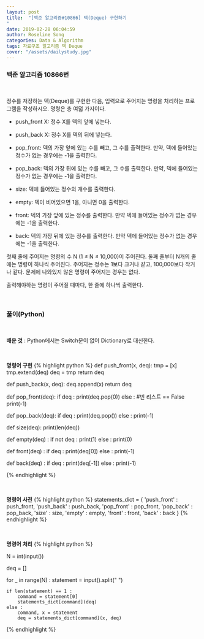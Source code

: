 ```yaml
---
layout: post
title:  "[백준 알고리즘#10866] 덱(Deque) 구현하기 
"
date: 2019-02-28 06:04:59
author: Roseline Song
categories: Data & Algorithm
tags: 자료구조 알고리즘 덱 Deque
cover: "/assets/dailystudy.jpg"
---
```


### 백준 알고리즘 10866번
<br>


정수를 저장하는 덱(Deque)를 구현한 다음, 입력으로 주어지는 명령을 처리하는 프로그램을 작성하시오.
명령은 총 여덟 가지이다.

- push_front X: 정수 X를 덱의 앞에 넣는다.

- push_back X: 정수 X를 덱의 뒤에 넣는다.

- pop_front: 덱의 가장 앞에 있는 수를 빼고, 그 수를 출력한다. 만약, 덱에 들어있는 정수가 없는 경우에는 -1을 출력한다.

- pop_back: 덱의 가장 뒤에 있는 수를 빼고, 그 수를 출력한다. 만약, 덱에 들어있는 정수가 없는 경우에는 -1을 출력한다.

- size: 덱에 들어있는 정수의 개수를 출력한다.

- empty: 덱이 비어있으면 1을, 아니면 0을 출력한다.

- front: 덱의 가장 앞에 있는 정수를 출력한다. 만약 덱에 들어있는 정수가 없는 경우에는 -1을 출력한다.

- back: 덱의 가장 뒤에 있는 정수를 출력한다. 만약 덱에 들어있는 정수가 없는 경우에는 -1을 출력한다.

첫째 줄에 주어지는 명령의 수 N (1 ≤ N ≤ 10,000)이 주어진다. 둘째 줄부터 N개의 줄에는 명령이 하나씩 주어진다. 주어지는 정수는 1보다 크거나 같고, 100,000보다 작거나 같다. 문제에 나와있지 않은 명령이 주어지는 경우는 없다.

출력해야하는 명령이 주어질 때마다, 한 줄에 하나씩 출력한다.

<br>

### 풀이(Python)

<br>

**배운 것** : Python에서는 Switch문이 없어 Dictionary로 대신한다.

<br>

**명령어 구현**
{% highlight python %}
def push_front(x, deq):
    tmp = [x]
    tmp.extend(deq)
    deq = tmp
    return deq

def push_back(x, deq):
    deq.append(x)
    return deq

def pop_front(deq):
    if deq : 
        print(deq.pop(0))
    else : #빈 리스트 == False
        print(-1)
    
def pop_back(deq):
    if deq :
        print(deq.pop())
    else :
        print(-1)

def size(deq):
    print(len(deq))

def empty(deq) :
    if not deq : 
        print(1)
    else : 
        print(0)
    
def front(deq) :
    if deq :
        print(deq[0])
    else :
        print(-1)
    
def back(deq) :
    if deq :
        print(deq[-1])
    else :
        print(-1)

{% endhighlight %}

<br>


**명령어 사전**
{% highlight python %}
statements_dict = {
    'push_front' : push_front,
    'push_back' : push_back,
    'pop_front' : pop_front,
    'pop_back' : pop_back,
    'size' : size,
    'empty' : empty, 
    'front' : front,
    'back' : back
}
{% endhighlight %}

<br>

**명령어 처리**
{% highlight python %}

N = int(input())

deq = []

for _ in range(N) :
    statement = input().split(" ")
    
    if len(statement) == 1 : 
        command = statement[0]
        statements_dict[command](deq)
    else :
        command, x = statement
        deq = statements_dict[command](x, deq)

{% endhighlight %}
